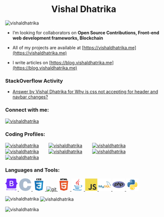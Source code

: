 <h1 align="center">Vishal Dhatrika</h1>

<p align="left"> <img src="https://komarev.com/ghpvc/?username=vishaldhatrika&label=Profile%20views&color=0e75b6&style=flat" alt="vishaldhatrika" /> </p>

<!--
<p align="left"> <a href="https://github.com/ryo-ma/github-profile-trophy"><img src="https://github-profile-trophy.vercel.app/?username=vishaldhatrika&no-bg=true&no-frame=true&rank=SECRET,SSS,SS,S,AAA,AA,A,B,C&theme=onedark" alt="vishaldhatrika" /></a> </p>
-->

-  I’m looking for collaborators on **Open Source Contributions, Front-end web development frameworks, Blockchain**

-  All of my projects are available at [https://vishaldhatrika.me](https://vishaldhatrika.me)

-  I write articles on [https://blog.vishaldhatrika.me](https://blog.vishaldhatrika.me)


### StackOverflow Activity
<!-- STACKOVERFLOW:START -->
- [Answer by Vishal Dhatrika for Why is css not accepting for header and navbar changes?](https://stackoverflow.com/questions/78295643/why-is-css-not-accepting-for-header-and-navbar-changes/78295669#78295669)
<!-- STACKOVERFLOW:END -->

<h3 align="left">Connect with me:</h3>
<p align="left">
<a href="https://linkedin.com/in/vishaldhatrika" target="blank"><img align="center" src="https://raw.githubusercontent.com/rahuldkjain/github-profile-readme-generator/master/src/images/icons/Social/linked-in-alt.svg" alt="vishaldhatrika" height="30" width="40" /></a>
</p>

<h3 align="left">Coding Profiles:</h3>
<p align="left">
<a href="https://www.hackerrank.com/vishaldhatrika" target="blank"><img align="center" src="https://vishaldhatrika.me/assets/images/hr_logo.png" alt="vishaldhatrika" height=50"/></a>
  &nbsp;&nbsp;&nbsp;&nbsp;&nbsp;&nbsp;
<a href="https://www.leetcode.com/vishaldhatrika" target="blank"><img align="center" src="https://vishaldhatrika.me/assets/images/lc_logo.png" alt="vishaldhatrika" height="50"/></a>
  &nbsp;&nbsp;&nbsp;&nbsp;&nbsp;&nbsp;
  <a href="https://www.codechef.com/users/vishaldhatrika" target="blank"><img align="center" src="https://vishaldhatrika.me/assets/images/cc_logo.png" alt="vishaldhatrika" height="50"/></a>
  &nbsp;&nbsp;&nbsp;&nbsp;&nbsp;&nbsp;
  <a href="https://codeforces.com/profile/vishaldhatrika" target="blank"><img align="center" src="https://vishaldhatrika.me/assets/images/cf_logo.png" alt="vishaldhatrika" height="50"/></a>
  &nbsp;&nbsp;&nbsp;&nbsp;&nbsp;&nbsp;
  <a href="https://www.interviewbit.com/profile/vishaldhatrika" target="blank"><img align="center" src="https://vishaldhatrika.me/assets/images/ib_logo.png" alt="vishaldhatrika" height="50"/></a>
  &nbsp;&nbsp;&nbsp;&nbsp;&nbsp;&nbsp;
  <a href="https://www.spoj.com/users/vishaldhatrika/" target="blank"><img align="center" src="https://vishaldhatrika.me/assets/images/sp_logo.png" alt="vishaldhatrika" height="50"/></a>
  &nbsp;&nbsp;&nbsp;&nbsp;&nbsp;&nbsp;
  <a href="https://smartinterviews.in/profile/vishaldhatrika" target="blank"><img align="center" src="https://vishaldhatrika.me/assets/images/si_logo.png" alt="vishaldhatrika" height="50"/></a>
  &nbsp;&nbsp;&nbsp;&nbsp;&nbsp;&nbsp;
</p>

<h3 align="left">Languages and Tools:</h3>
<p align="left"> 
  <a href="https://getbootstrap.com" target="_blank" rel="noreferrer"> 
  <img src="https://raw.githubusercontent.com/devicons/devicon/master/icons/bootstrap/bootstrap-plain-wordmark.svg" alt="bootstrap" width="40" height="40"/> 
  </a> 
  <a href="https://www.cprogramming.com/" target="_blank" rel="noreferrer"> 
  <img src="https://raw.githubusercontent.com/devicons/devicon/master/icons/c/c-original.svg" alt="c" width="40" height="40"/> 
  </a> 
  <a href="https://www.w3schools.com/css/" target="_blank" rel="noreferrer"> 
  <img src="https://raw.githubusercontent.com/devicons/devicon/master/icons/css3/css3-original-wordmark.svg" alt="css3" width="40" height="40"/> 
  </a> 
  <a href="https://git-scm.com/" target="_blank" rel="noreferrer"> 
  <img src="https://www.vectorlogo.zone/logos/git-scm/git-scm-icon.svg" alt="git" width="40" height="40"/> 
  </a> 
  <a href="https://www.w3.org/html/" target="_blank" rel="noreferrer"> 
  <img src="https://raw.githubusercontent.com/devicons/devicon/master/icons/html5/html5-original-wordmark.svg" alt="html5" width="40" height="40"/> 
  </a> 
  <a href="https://www.java.com" target="_blank" rel="noreferrer"> 
  <img src="https://raw.githubusercontent.com/devicons/devicon/master/icons/java/java-original.svg" alt="java" width="40" height="40"/> 
  </a> 
  <a href="https://developer.mozilla.org/en-US/docs/Web/JavaScript" target="_blank" rel="noreferrer"> 
  <img src="https://raw.githubusercontent.com/devicons/devicon/master/icons/javascript/javascript-original.svg" alt="javascript" width="40" height="40"/> 
  </a> 
  <a href="https://www.mysql.com/" target="_blank" rel="noreferrer"> 
  <img src="https://raw.githubusercontent.com/devicons/devicon/master/icons/mysql/mysql-original-wordmark.svg" alt="mysql" width="40" height="40"/> 
  </a> 
  <a href="https://www.php.net" target="_blank" rel="noreferrer"> 
  <img src="https://raw.githubusercontent.com/devicons/devicon/master/icons/php/php-original.svg" alt="php" width="40" height="40"/> 
  </a> 
  <a href="https://www.python.org" target="_blank" rel="noreferrer"> 
  <img src="https://raw.githubusercontent.com/devicons/devicon/master/icons/python/python-original.svg" alt="python" width="40" height="40"/> 
  </a> 
</p>

<p><img align="left" src="https://github-readme-stats.vercel.app/api/top-langs?username=vishaldhatrika&show_icons=true&locale=en&layout=compact" alt="vishaldhatrika" /></p>

<p>&nbsp;<img align="center" src="https://github-readme-stats.vercel.app/api?username=vishaldhatrika&show_icons=true&locale=en" alt="vishaldhatrika" /></p>

<p><img align="center" src="https://github-readme-streak-stats.herokuapp.com/?user=vishaldhatrika&" alt="vishaldhatrika" /></p>
